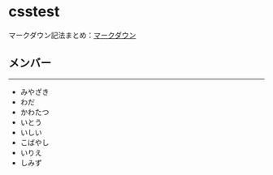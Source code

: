 # csstest

マークダウン記法まとめ：[マークダウン](https://qiita.com/kamorits/items/6f342da395ad57468ae3)

## メンバー
---
* みやざき
* わだ
* かわたつ
* いとう
* いしい
* こばやし
* いりえ
* しみず

